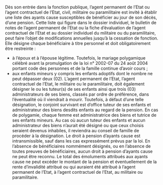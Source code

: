 Dès son entrée dans la fonction publique, l’agent permanent de l’Etat ou l’agent contractuel de l’Etat, civil, militaire ou paramilitaire est invité à établir une liste des ayants cause susceptibles de bénéficier au jour de son décès, d’une pension.
Cette liste qui figure dans le dossier individuel, le bulletin de notes de l’agent permanent de l’Etat ou la fiche d’évaluation de l’agent contractuel de l’Etat et au dossier individuel du militaire ou du paramilitaire, peut faire l’objet de modifications annuelles jusqu’à la cessation de fonction. Elle désigne chaque bénéficiaire à titre personnel et doit obligatoirement être restreinte :
- à l’époux et à l’épouse légitime.
Toutefois, le mariage polygamique célébré avant la promulgation de la loi n° 2002-07 du 24 août 2004 portant code des personnes et de la famille continue d’avoir cours ;
- aux enfants mineurs y compris les enfants adoptifs dont le nombre ne peut dépasser deux (02).
L’agent permanent de l’Etat, l’agent contractuel de l’Etat, le militaire ou le paramilitaire, doit également désigner le ou les tuteur(s) de ses enfants ainsi que trois (03) administrateurs de ses biens, classés par ordre de préférence, dans l’éventualité où il viendrait à mourir.
Toutefois, à défaut d’une telle désignation, le conjoint survivant est d’office tuteur de ses enfants et administrateur des biens desdits enfants au regard de la pension. En cas de polygamie, chaque femme est administratrice des biens et tutrice de ses enfants mineurs.
Au cas où aucun tuteur des enfants et aucun administrateur des biens n’aurait été désigné ou que ceux choisis seraient devenus inhabiles, il reviendra au conseil de famille de procéder à la désignation.
Le droit à pension d’ayants cause est intransmissible, sauf dans les cas expressément prévus par la loi.
En l’absence de bénéficiaires nommément désignés, ou en l’absence de toutes preuves de bénéficiaires, aucun droit à pension d’ayants cause ne peut être reconnu.
Le total des émoluments attribués aux ayants cause ne peut excéder le montant de la pension et éventuellement de la rente d’invalidité attribué ou qui auraient été attribué à l’agent permanent de l’Etat, à l’agent contractuel de l’Etat, au militaire ou paramilitaire.